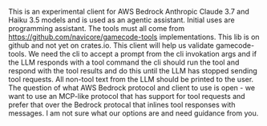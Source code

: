 This is an experimental client for AWS Bedrock Anthropic Claude 3.7 and Haiku
3.5 models and is used as an agentic assistant.  Initial uses are programming
assistant.  The tools must all come from
https://github.com/navicore/gamecode-tools implementations.  This lib is on
github and not yet on crates.io.  This client will help us validate
gamecode-tools.  We need the cli to accept a prompt from the cli invokation args
and if the LLM responds with a tool command the cli should run the tool and
respond with the tool results and do this until the LLM has stopped sending
tool requests.  All non-tool text from the LLM should be printed to the user.
The question of what AWS Bedrock protocol and client to use is open - we want to
use an MCP-like protocol that has support for tool requests and prefer that over
the Bedrock protocal that inlines tool responses with messages.  I am not
sure what our options are and need guidance from you.
